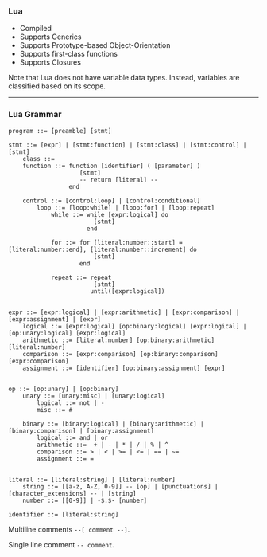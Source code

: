 ### Lua

- Compiled
- Supports Generics
- Supports Prototype-based Object-Orientation
- Supports first-class functions
- Supports Closures

Note that Lua does not have variable data types. Instead, variables are classified based on its scope.

---
### Lua Grammar


```
program ::= [preamble] [stmt]

stmt ::= [expr] | [stmt:function] | [stmt:class] | [stmt:control] | [stmt]
    class ::=
    function ::= function [identifier] ( [parameter] )
                    [stmt]
                    -- return [literal] --
                 end

    control ::= [control:loop] | [control:conditional]
        loop ::= [loop:while] | [loop:for] | [loop:repeat]
            while ::= while [expr:logical] do
                        [stmt]
                      end
            
            for ::= for [literal:number::start] = [literal:number::end], [literal:number::increment] do
                        [stmt]
                    end
            
            repeat ::= repeat 
                        [stmt]
                       until([expr:logical])


expr ::= [expr:logical] | [expr:arithmetic] | [expr:comparison] | [expr:assignment] | [expr]
	logical ::= [expr:logical] [op:binary:logical] [expr:logical] | [op:unary:logical] [expr:logical]
    arithmetic ::= [literal:number] [op:binary:arithmetic] [literal:number] 
    comparison ::= [expr:comparison] [op:binary:comparison] [expr:comparison]
    assignment ::= [identifier] [op:binary:assignment] [expr]


op ::= [op:unary] | [op:binary]
	unary ::= [unary:misc] | [unary:logical]
        logical ::= not | -
        misc ::= #

	binary ::= [binary:logical] | [binary:arithmetic] | [binary:comparison] | [binary:assignment]
        logical ::= and | or
        arithmetic ::=  + | - | * | / | % | ^
        comparison ::= > | < | >= | <= | == | ~=
        assignment ::= =


literal ::= [literal:string] | [literal:number]
    string ::= [[a-z, A-Z, 0-9]] -- [op] | [punctuations] | [character_extensions] -- | [string]
    number ::= [[0-9]] | -$.$- [number]

identifier ::= [literal:string]
```

Multiline comments `--[ comment --]`. 

Single line comment `-- comment`.

<!-- define variable -->